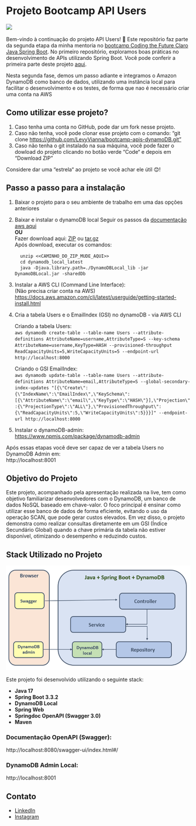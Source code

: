 # **Projeto Bootcamp API Users**
![ ](https://hermes.dio.me/tracks/c90e7979-b807-4941-895a-8d85564b142e.png)

Bem-vindo à continuação do projeto API Users! 🎉 Este repositório faz parte da segunda etapa da minha mentoria no [bootcamp Coding the Future Claro Java Spring Boot](https://web.dio.me/track/coding-the-future-claro-java-spring-boot). No primeiro repositório, exploramos boas práticas no desenvolvimento de APIs utilizando Spring Boot. Você pode conferir a primeira parte deste projeto [aqui](https://github.com/LevyVianna/bootcamp-apis-springboot).

Nesta segunda fase, demos um passo adiante e integramos o Amazon DynamoDB como banco de dados, utilizando uma instância local para facilitar o desenvolvimento e os testes, de forma que nao é necessário criar uma conta na AWS


## **Como utilizar esse projeto?**

1. Caso tenha uma conta no GitHub, pode dar um fork nesse projeto.
2. Caso não tenha, você pode clonar esse projeto com o comando: “git clone <https://github.com/LevyVianna/bootcamp-apis-dynamoDB.git”>
3. Caso não tenha o git instalado na sua máquina, você pode fazer o dowload do projeto clicando no botão verde “Code“ e depois em “Download ZIP”

Considere dar uma “estrela“ ao projeto se você achar ele útil 😊!

## **Passo a passo para a instalação**

1. Baixar o projeto para o seu ambiente de trabalho em uma das opções anteriores 
2. Baixar e instalar o dynamoDB local
    Seguir os passos da [documentação aws aqui](https://docs.aws.amazon.com/amazondynamodb/latest/developerguide/DynamoDBLocal.html)  
    **OU**  
    Fazer download aqui: [ZIP](https://d1ni2b6xgvw0s0.cloudfront.net/v2.x/dynamodb_local_latest.zip) ou [tar.gz](https://d1ni2b6xgvw0s0.cloudfront.net/v2.x/dynamodb_local_latest.tar.gz)  
    Após download, executar os comandos:  
    ```
 	  unzip <<CAMINHO_DO_ZIP_MUDE_AQUI>>  
      cd dynamodb_local_latest  
      java -Djava.library.path=./DynamoDBLocal_lib -jar DynamoDBLocal.jar -sharedDb  
    ```
   
3. Instalar a AWS CLI (Command Line Interface):  
   (Não precisa criar conta na AWS)  
   https://docs.aws.amazon.com/cli/latest/userguide/getting-started-install.html  

4. Cria a tabela Users e o EmailIndex (GSI) no dynamoDB - via AWS CLI  
   
    Criando a tabela Users:  
    `aws dynamodb create-table --table-name Users --attribute-definitions AttributeName=username,AttributeType=S --key-schema AttributeName=username,KeyType=HASH --provisioned-throughput ReadCapacityUnits=5,WriteCapacityUnits=5 --endpoint-url http://localhost:8000`  
  
    Criando o GSI EmailIndex:  
    `aws dynamodb update-table --table-name Users --attribute-definitions AttributeName=email,AttributeType=S --global-secondary-index-updates "[{\"Create\":{\"IndexName\":\"EmailIndex\",\"KeySchema\":[{\"AttributeName\":\"email\",\"KeyType\":\"HASH\"}],\"Projection\":{\"ProjectionType\":\"ALL\"},\"ProvisionedThroughput\":{\"ReadCapacityUnits\":5,\"WriteCapacityUnits\":5}}}]" --endpoint-url http://localhost:8000`  
  
5. Instalar o dynamoDB-admin:  
   https://www.npmjs.com/package/dynamodb-admin  
  
Após essas etapas você deve ser capaz de ver a tabela Users no DynamoDB Admin em:  
http://localhost:8001  
  
## **Objetivo do Projeto**  
Este projeto, acompanhado pela apresentação realizada na live, tem como objetivo familiarizar desenvolvedores com o DynamoDB, um banco de dados NoSQL baseado em chave-valor. O foco principal é ensinar como utilizar esse banco de dados de forma eficiente, evitando o uso da operação SCAN, que pode gerar custos elevados. Em vez disso, o projeto demonstra como realizar consultas diretamente em um GSI (Índice Secundário Global) quando a chave primária da tabela não estiver disponível, otimizando o desempenho e reduzindo custos.  
  
## **Stack Utilizado no Projeto**
  
![ ](https://github.com/LevyVianna/bootcamp-apis-dynamoDB/blob/main/imgs/crud_USERS.png)  
  
Este projeto foi desenvolvido utilizando o seguinte stack:  
  
- **Java 17**
- **Spring Boot 3.3.2**
- **DynamoDB Local**
- **Spring Web**
- **Springdoc OpenAPI (Swagger 3.0)**
- **Maven**
  
### **Documentação OpenAPI (Swagger):**  
http://localhost:8080/swagger-ui/index.html#/  
  
### **DynamoDB Admin Local:**
http://localhost:8001  
  
## **Contato**
  
- [LinkedIn](https://www.linkedin.com/in/aws-cost-optimization-specialist/)  
- [Instagram](https://www.instagram.com/levy.vianna/)  
